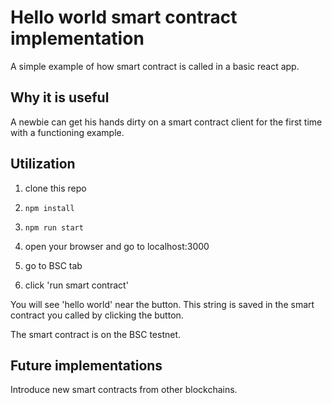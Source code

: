 # Hello world smart contract implementation

A simple example of how smart contract is called in a basic react app.

## Why it is useful

A newbie can get his hands dirty on a smart contract client for the first time with a functioning example.

## Utilization

1. clone this repo

2. `npm install`

3. `npm run start`

4. open your browser and go to localhost:3000

5. go to BSC tab

6. click 'run smart contract'

You will see 'hello world' near the button. This string is saved in the smart contract you called by clicking the button.

The smart contract is on the BSC testnet.

## Future implementations

Introduce new smart contracts from other blockchains.
